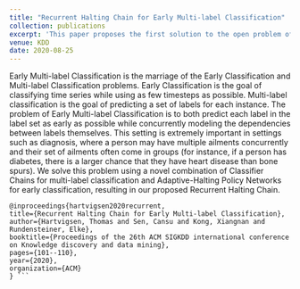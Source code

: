 ```yaml
---
title: "Recurrent Halting Chain for Early Multi-label Classification"
collection: publications
excerpt: 'This paper proposes the first solution to the open problem of Early Multi-Label Classification.'
venue: KDD
date: 2020-08-25
---
```


Early Multi-label Classification is the marriage of the Early Classification and
Multi-label Classification problems. Early Classification is the goal of
classifying time series while using as few timesteps as possible. Multi-label
classification is the goal of predicting a set of labels for each instance. The
problem of Early Multi-label Classification is to both predict each label in the
label set as early as possible while concurrently modeling the dependencies
between labels themselves.
This setting is extremely important in settings such as diagnosis, where a
person may have multiple ailments concurrently and their set of ailments often
come in groups (for instance, if a person has diabetes, there is a larger chance
that they have heart disease than bone spurs).  We solve this problem using a
novel combination of Classifier Chains for multi-label classification and
Adaptive-Halting Policy Networks for early classification, resulting in our
proposed Recurrent Halting Chain.

```
@inproceedings{hartvigsen2020recurrent,
title={Recurrent Halting Chain for Early Multi-label Classification},
author={Hartvigsen, Thomas and Sen, Cansu and Kong, Xiangnan and Rundensteiner, Elke},
booktitle={Proceedings of the 26th ACM SIGKDD international conference on Knowledge discovery and data mining},
pages={101--110},
year={2020},
organization={ACM}
} ```
